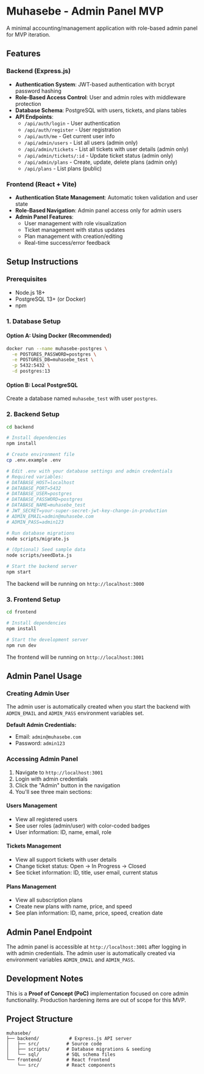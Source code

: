 # Muhasebe - Admin Panel MVP

A minimal accounting/management application with role-based admin panel for MVP iteration.

## Features

### Backend (Express.js)
- **Authentication System**: JWT-based authentication with bcrypt password hashing
- **Role-Based Access Control**: User and admin roles with middleware protection
- **Database Schema**: PostgreSQL with users, tickets, and plans tables
- **API Endpoints**:
  - `/api/auth/login` - User authentication
  - `/api/auth/register` - User registration
  - `/api/auth/me` - Get current user info
  - `/api/admin/users` - List all users (admin only)
  - `/api/admin/tickets` - List all tickets with user details (admin only)
  - `/api/admin/tickets/:id` - Update ticket status (admin only)
  - `/api/admin/plans` - Create, update, delete plans (admin only)
  - `/api/plans` - List plans (public)

### Frontend (React + Vite)
- **Authentication State Management**: Automatic token validation and user state
- **Role-Based Navigation**: Admin panel access only for admin users
- **Admin Panel Features**:
  - User management with role visualization
  - Ticket management with status updates
  - Plan management with creation/editing
  - Real-time success/error feedback

## Setup Instructions

### Prerequisites
- Node.js 18+ 
- PostgreSQL 13+ (or Docker)
- npm

### 1. Database Setup

#### Option A: Using Docker (Recommended)
```bash
docker run --name muhasebe-postgres \
  -e POSTGRES_PASSWORD=postgres \
  -e POSTGRES_DB=muhasebe_test \
  -p 5432:5432 \
  -d postgres:13
```

#### Option B: Local PostgreSQL
Create a database named `muhasebe_test` with user `postgres`.

### 2. Backend Setup

```bash
cd backend

# Install dependencies
npm install

# Create environment file
cp .env.example .env

# Edit .env with your database settings and admin credentials
# Required variables:
# DATABASE_HOST=localhost
# DATABASE_PORT=5432
# DATABASE_USER=postgres
# DATABASE_PASSWORD=postgres
# DATABASE_NAME=muhasebe_test
# JWT_SECRET=your-super-secret-jwt-key-change-in-production
# ADMIN_EMAIL=admin@muhasebe.com
# ADMIN_PASS=admin123

# Run database migrations
node scripts/migrate.js

# (Optional) Seed sample data
node scripts/seedData.js

# Start the backend server
npm start
```

The backend will be running on `http://localhost:3000`

### 3. Frontend Setup

```bash
cd frontend

# Install dependencies
npm install

# Start the development server
npm run dev
```

The frontend will be running on `http://localhost:3001`

## Admin Panel Usage

### Creating Admin User
The admin user is automatically created when you start the backend with `ADMIN_EMAIL` and `ADMIN_PASS` environment variables set.

**Default Admin Credentials:**
- Email: `admin@muhasebe.com`
- Password: `admin123`

### Accessing Admin Panel
1. Navigate to `http://localhost:3001`
2. Login with admin credentials
3. Click the "Admin" button in the navigation
4. You'll see three main sections:

#### Users Management
- View all registered users
- See user roles (admin/user) with color-coded badges
- User information: ID, name, email, role

#### Tickets Management  
- View all support tickets with user details
- Change ticket status: Open → In Progress → Closed
- See ticket information: ID, title, user email, current status

#### Plans Management
- View all subscription plans
- Create new plans with name, price, and speed
- See plan information: ID, name, price, speed, creation date

## Admin Panel Endpoint

The admin panel is accessible at `http://localhost:3001` after logging in with admin credentials. The admin user is automatically created via environment variables `ADMIN_EMAIL` and `ADMIN_PASS`.

## Development Notes

This is a **Proof of Concept (PoC)** implementation focused on core admin functionality. Production hardening items are out of scope for this MVP.

## Project Structure

```
muhasebe/
├── backend/           # Express.js API server
│   ├── src/          # Source code
│   ├── scripts/      # Database migrations & seeding
│   └── sql/          # SQL schema files
└── frontend/         # React frontend
    └── src/          # React components
```
